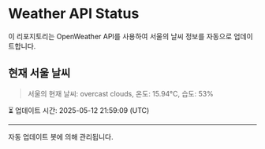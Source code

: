 
# Weather API Status

이 리포지토리는 OpenWeather API를 사용하여 서울의 날씨 정보를 자동으로 업데이트합니다.

## 현재 서울 날씨
> 서울의 현재 날씨: overcast clouds, 온도: 15.94°C, 습도: 53%

⏳ 업데이트 시간: 2025-05-12 21:59:09 (UTC)

---
자동 업데이트 봇에 의해 관리됩니다.

